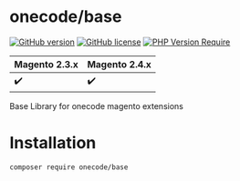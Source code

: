 # onecode/base 

[![GitHub version](https://badge.fury.io/gh/OnecodeGr%2Fbase.svg)](https://badge.fury.io/gh/OnecodeGr%2Fbase)
[![GitHub license](https://img.shields.io/badge/license-MIT-blue.svg)](./LICENSE.md)
[![PHP Version Require](http://poser.pugx.org/onecode/base/require/php)](https://packagist.org/packages/onecode/base) 

Magento 2.3.x | Magento 2.4.x 
:------------ | :-------------
:heavy_check_mark: | :heavy_check_mark:

Base Library for onecode magento extensions

# Installation

``
composer require onecode/base
``
